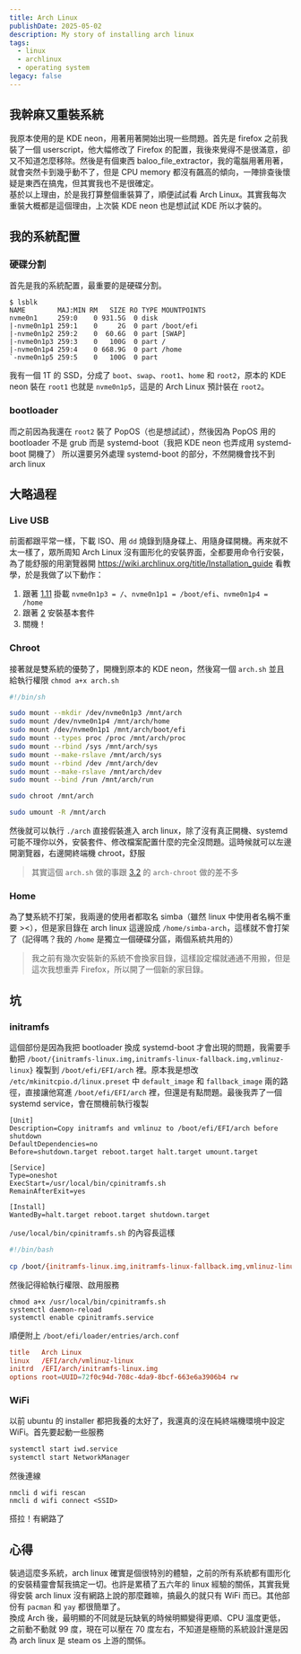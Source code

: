 ```yaml
---
title: Arch Linux
publishDate: 2025-05-02
description: My story of installing arch linux
tags:
  - linux
  - archlinux
  - operating system
legacy: false
---
```

## 我幹麻又重裝系統
我原本使用的是 KDE neon，用著用著開始出現一些問題。首先是 firefox 之前我裝了一個 userscript，他大幅修改了 Firefox 的配置，我後來覺得不是很滿意，卻又不知道怎麼移除。然後是有個東西 baloo_file_extractor，我的電腦用著用著，就會突然卡到幾乎動不了，但是 CPU memory 都沒有飆高的傾向，一陣排查後懷疑是東西在搞鬼，但其實我也不是很確定。  
基於以上理由，於是我打算整個重裝算了，順便試試看 Arch Linux。其實我每次重裝大概都是這個理由，上次裝 KDE neon 也是想試試 KDE 所以才裝的。
## 我的系統配置
### 硬碟分割
首先是我的系統配置，最重要的是硬碟分割。
```
$ lsblk
NAME        MAJ:MIN RM   SIZE RO TYPE MOUNTPOINTS  
nvme0n1     259:0    0 931.5G  0 disk    
|-nvme0n1p1 259:1    0     2G  0 part /boot/efi  
|-nvme0n1p2 259:2    0  60.6G  0 part [SWAP]  
|-nvme0n1p3 259:3    0   100G  0 part /  
|-nvme0n1p4 259:4    0 668.9G  0 part /home  
`-nvme0n1p5 259:5    0   100G  0 part
```
我有一個 1T 的 SSD，分成了 `boot`、`swap`、`root1`、`home` 和 `root2`，原本的 KDE neon 裝在 `root1` 也就是 `nvme0n1p5`，這是的 Arch Linux 預計裝在 `root2`。  
### bootloader
而之前因為我還在 `root2` 裝了 PopOS（也是想試試），然後因為 PopOS 用的 bootloader 不是 grub 而是 systemd-boot（我把 KDE neon 也弄成用 systemd-boot 開機了）
所以還要另外處理 systemd-boot 的部分，不然開機會找不到 arch linux
## 大略過程
### Live USB
前面都跟平常一樣，下載 ISO、用 `dd` 燒錄到隨身碟上、用隨身碟開機。再來就不太一樣了，眾所周知 Arch Linux 沒有圖形化的安裝界面，全都要用命令行安裝，為了能舒服的用瀏覽器開 https://wiki.archlinux.org/title/Installation_guide 看教學，於是我做了以下動作：
1. 跟著 [1.11](https://wiki.archlinux.org/title/Installation_guide#Format_the_partitions) 掛載 `nvme0n1p3 = /`、`nvme0n1p1 = /boot/efi`、`nvme0n1p4 = /home`
2. 跟著 [2](https://wiki.archlinux.org/title/Installation_guide#Installation) 安裝基本套件
3. 關機！
### Chroot
接著就是雙系統的優勢了，開機到原本的 KDE neon，然後寫一個 `arch.sh` 並且給執行權限 `chmod a+x arch.sh`
```bash
#!/bin/sh

sudo mount --mkdir /dev/nvme0n1p3 /mnt/arch
sudo mount /dev/nvme0n1p4 /mnt/arch/home
sudo mount /dev/nvme0n1p1 /mnt/arch/boot/efi
sudo mount --types proc /proc /mnt/arch/proc
sudo mount --rbind /sys /mnt/arch/sys
sudo mount --make-rslave /mnt/arch/sys
sudo mount --rbind /dev /mnt/arch/dev
sudo mount --make-rslave /mnt/arch/dev
sudo mount --bind /run /mnt/arch/run

sudo chroot /mnt/arch

sudo umount -R /mnt/arch
```
然後就可以執行 `./arch` 直接假裝進入 arch linux，除了沒有真正開機、systemd 可能不理你以外，安裝套件、修改檔案配置什麼的完全沒問題。這時候就可以左邊開瀏覽器，右邊開終端機 chroot，舒服

> 其實這個 `arch.sh` 做的事跟 [3.2](https://wiki.archlinux.org/title/Installation_guide#Chroot) 的 `arch-chroot` 做的差不多
### Home
為了雙系統不打架，我兩邊的使用者都取名 simba（雖然 linux 中使用者名稱不重要 ><），但是家目錄在 arch linux 這邊設成 `/home/simba-arch`，這樣就不會打架了（記得嗎？我的 `/home` 是獨立一個硬碟分區，兩個系統共用的）

> 我之前有幾次安裝新的系統不會換家目錄，這樣設定檔就通通不用搬，但是這次我想重弄 Firefox，所以開了一個新的家目錄。

## 坑
### initramfs
這個部份是因為我把 bootloader 換成 systemd-boot 才會出現的問題，我需要手動把 `/boot/{initramfs-linux.img,initramfs-linux-fallback.img,vmlinuz-linux}` 複製到 `/boot/efi/EFI/arch` 裡。原本我是想改 `/etc/mkinitcpio.d/linux.preset` 中 `default_image` 和  `fallback_image` 兩的路徑，直接讓他寫進 `/boot/efi/EFI/arch` 裡，但還是有點問題。最後我弄了一個 systemd service，會在關機前執行複製
```systemd
[Unit]  
Description=Copy initramfs and vmlinuz to /boot/efi/EFI/arch before shutdown  
DefaultDependencies=no  
Before=shutdown.target reboot.target halt.target umount.target  
  
[Service]  
Type=oneshot  
ExecStart=/usr/local/bin/cpinitramfs.sh  
RemainAfterExit=yes  
  
[Install]  
WantedBy=halt.target reboot.target shutdown.target  
```
`/use/local/bin/cpinitramfs.sh` 的內容長這樣
```bash
#!/bin/bash  
  
cp /boot/{initramfs-linux.img,initramfs-linux-fallback.img,vmlinuz-linux} /boot/efi/EFI/arch
```
然後記得給執行權限、啟用服務
```
chmod a+x /usr/local/bin/cpinitramfs.sh
systemctl daemon-reload
systemctl enable cpinitramfs.service
```
順便附上 `/boot/efi/loader/entries/arch.conf`
```conf
title	Arch Linux
linux	/EFI/arch/vmlinuz-linux
initrd	/EFI/arch/initramfs-linux.img
options	root=UUID=72f0c94d-708c-4da9-8bcf-663e6a3906b4 rw
```
### WiFi
以前 ubuntu 的 installer 都把我養的太好了，我還真的沒在純終端機環境中設定 WiFi。首先要起動一些服務
```bash
systemctl start iwd.service
systemctl start NetworkManager
```
然後連線
```
nmcli d wifi rescan
nmcli d wifi connect <SSID>
```
搭拉！有網路了
## 心得
裝過這麼多系統，arch linux 確實是個很特別的體驗，之前的所有系統都有圖形化的安裝精靈會幫我搞定一切。也許是累積了五六年的 linux 經驗的關係，其實我覺得安裝 arch linux 沒有網路上說的那麼難嘛，搞最久的就只有 WiFi 而已。其他部份有 `pacman` 和 `yay` 都很簡單了。  
換成 Arch 後，最明顯的不同就是玩缺氧的時候明顯變得更順、CPU 溫度更低，之前動不動就 99 度，現在可以壓在 70 度左右，不知道是極簡的系統設計還是因為 arch linux 是 steam os 上游的關係。  
